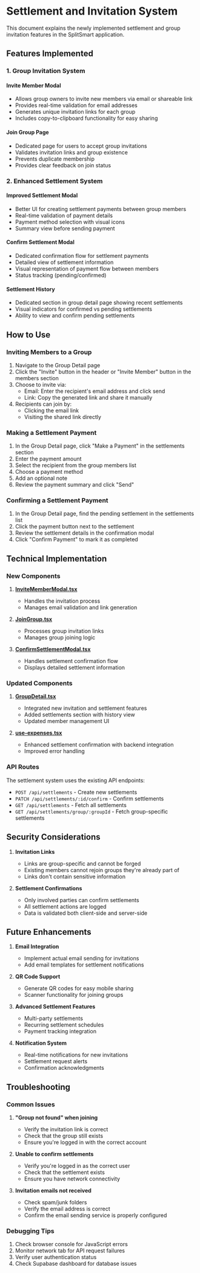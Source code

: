 # Settlement and Invitation System

This document explains the newly implemented settlement and group invitation features in the SplitSmart application.

## Features Implemented

### 1. Group Invitation System

#### Invite Member Modal
- Allows group owners to invite new members via email or shareable link
- Provides real-time validation for email addresses
- Generates unique invitation links for each group
- Includes copy-to-clipboard functionality for easy sharing

#### Join Group Page
- Dedicated page for users to accept group invitations
- Validates invitation links and group existence
- Prevents duplicate membership
- Provides clear feedback on join status

### 2. Enhanced Settlement System

#### Improved Settlement Modal
- Better UI for creating settlement payments between group members
- Real-time validation of payment details
- Payment method selection with visual icons
- Summary view before sending payment

#### Confirm Settlement Modal
- Dedicated confirmation flow for settlement payments
- Detailed view of settlement information
- Visual representation of payment flow between members
- Status tracking (pending/confirmed)

#### Settlement History
- Dedicated section in group detail page showing recent settlements
- Visual indicators for confirmed vs pending settlements
- Ability to view and confirm pending settlements

## How to Use

### Inviting Members to a Group

1. Navigate to the Group Detail page
2. Click the "Invite" button in the header or "Invite Member" button in the members section
3. Choose to invite via:
   - Email: Enter the recipient's email address and click send
   - Link: Copy the generated link and share it manually
4. Recipients can join by:
   - Clicking the email link
   - Visiting the shared link directly

### Making a Settlement Payment

1. In the Group Detail page, click "Make a Payment" in the settlements section
2. Enter the payment amount
3. Select the recipient from the group members list
4. Choose a payment method
5. Add an optional note
6. Review the payment summary and click "Send"

### Confirming a Settlement Payment

1. In the Group Detail page, find the pending settlement in the settlements list
2. Click the payment button next to the settlement
3. Review the settlement details in the confirmation modal
4. Click "Confirm Payment" to mark it as completed

## Technical Implementation

### New Components

1. **[InviteMemberModal.tsx](file:///C:/Users/tusha/OneDrive/Desktop/splitwise1/Readyapp/src/components/InviteMemberModal.tsx)**
   - Handles the invitation process
   - Manages email validation and link generation

2. **[JoinGroup.tsx](file:///C:/Users/tusha/OneDrive/Desktop/splitwise1/Readyapp/src/pages/JoinGroup.tsx)**
   - Processes group invitation links
   - Manages group joining logic

3. **[ConfirmSettlementModal.tsx](file:///C:/Users/tusha/OneDrive/Desktop/splitwise1/Readyapp/src/components/ConfirmSettlementModal.tsx)**
   - Handles settlement confirmation flow
   - Displays detailed settlement information

### Updated Components

1. **[GroupDetail.tsx](file:///C:/Users/tusha/OneDrive/Desktop/splitwise1/Readyapp/src/pages/GroupDetail.tsx)**
   - Integrated new invitation and settlement features
   - Added settlements section with history view
   - Updated member management UI

2. **[use-expenses.tsx](file:///C:/Users/tusha/OneDrive/Desktop/splitwise1/Readyapp/src/hooks/use-expenses.tsx)**
   - Enhanced settlement confirmation with backend integration
   - Improved error handling

### API Routes

The settlement system uses the existing API endpoints:
- `POST /api/settlements` - Create new settlements
- `PATCH /api/settlements/:id/confirm` - Confirm settlements
- `GET /api/settlements` - Fetch all settlements
- `GET /api/settlements/group/:groupId` - Fetch group-specific settlements

## Security Considerations

1. **Invitation Links**
   - Links are group-specific and cannot be forged
   - Existing members cannot rejoin groups they're already part of
   - Links don't contain sensitive information

2. **Settlement Confirmations**
   - Only involved parties can confirm settlements
   - All settlement actions are logged
   - Data is validated both client-side and server-side

## Future Enhancements

1. **Email Integration**
   - Implement actual email sending for invitations
   - Add email templates for settlement notifications

2. **QR Code Support**
   - Generate QR codes for easy mobile sharing
   - Scanner functionality for joining groups

3. **Advanced Settlement Features**
   - Multi-party settlements
   - Recurring settlement schedules
   - Payment tracking integration

4. **Notification System**
   - Real-time notifications for new invitations
   - Settlement request alerts
   - Confirmation acknowledgments

## Troubleshooting

### Common Issues

1. **"Group not found" when joining**
   - Verify the invitation link is correct
   - Check that the group still exists
   - Ensure you're logged in with the correct account

2. **Unable to confirm settlements**
   - Verify you're logged in as the correct user
   - Check that the settlement exists
   - Ensure you have network connectivity

3. **Invitation emails not received**
   - Check spam/junk folders
   - Verify the email address is correct
   - Confirm the email sending service is properly configured

### Debugging Tips

1. Check browser console for JavaScript errors
2. Monitor network tab for API request failures
3. Verify user authentication status
4. Check Supabase dashboard for database issues